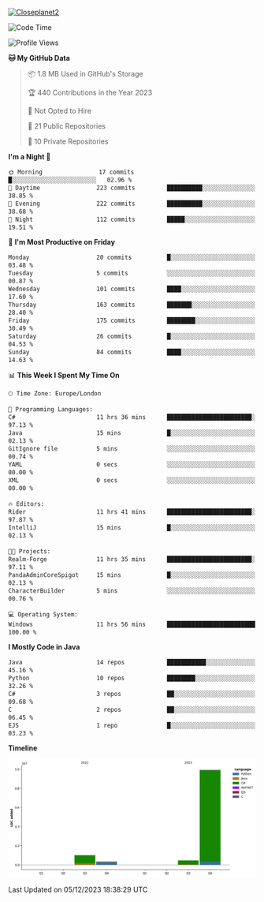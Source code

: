 [![Closeplanet2](https://github-readme-stats.vercel.app/api?username=Closeplanet2&show_icons=true&theme=tokyonight&count_private=true)]([https://github.com/Closeplanet2])

<!--START_SECTION:waka-->
![Code Time](http://img.shields.io/badge/Code%20Time-125%20hrs%2030%20mins-blue)

![Profile Views](http://img.shields.io/badge/Profile%20Views-2-blue)

**🐱 My GitHub Data** 

> 📦 1.8 MB Used in GitHub's Storage 
 > 
> 🏆 440 Contributions in the Year 2023
 > 
> 🚫 Not Opted to Hire
 > 
> 📜 21 Public Repositories 
 > 
> 🔑 10 Private Repositories 
 > 
**I'm a Night 🦉** 

```text
🌞 Morning                17 commits          █░░░░░░░░░░░░░░░░░░░░░░░░   02.96 % 
🌆 Daytime                223 commits         ██████████░░░░░░░░░░░░░░░   38.85 % 
🌃 Evening                222 commits         ██████████░░░░░░░░░░░░░░░   38.68 % 
🌙 Night                  112 commits         █████░░░░░░░░░░░░░░░░░░░░   19.51 % 
```
📅 **I'm Most Productive on Friday** 

```text
Monday                   20 commits          █░░░░░░░░░░░░░░░░░░░░░░░░   03.48 % 
Tuesday                  5 commits           ░░░░░░░░░░░░░░░░░░░░░░░░░   00.87 % 
Wednesday                101 commits         ████░░░░░░░░░░░░░░░░░░░░░   17.60 % 
Thursday                 163 commits         ███████░░░░░░░░░░░░░░░░░░   28.40 % 
Friday                   175 commits         ████████░░░░░░░░░░░░░░░░░   30.49 % 
Saturday                 26 commits          █░░░░░░░░░░░░░░░░░░░░░░░░   04.53 % 
Sunday                   84 commits          ████░░░░░░░░░░░░░░░░░░░░░   14.63 % 
```


📊 **This Week I Spent My Time On** 

```text
🕑︎ Time Zone: Europe/London

💬 Programming Languages: 
C#                       11 hrs 36 mins      ████████████████████████░   97.13 % 
Java                     15 mins             █░░░░░░░░░░░░░░░░░░░░░░░░   02.13 % 
GitIgnore file           5 mins              ░░░░░░░░░░░░░░░░░░░░░░░░░   00.74 % 
YAML                     0 secs              ░░░░░░░░░░░░░░░░░░░░░░░░░   00.00 % 
XML                      0 secs              ░░░░░░░░░░░░░░░░░░░░░░░░░   00.00 % 

🔥 Editors: 
Rider                    11 hrs 41 mins      ████████████████████████░   97.87 % 
IntelliJ                 15 mins             █░░░░░░░░░░░░░░░░░░░░░░░░   02.13 % 

🐱‍💻 Projects: 
Realm-Forge              11 hrs 35 mins      ████████████████████████░   97.11 % 
PandaAdminCoreSpigot     15 mins             █░░░░░░░░░░░░░░░░░░░░░░░░   02.13 % 
CharacterBuilder         5 mins              ░░░░░░░░░░░░░░░░░░░░░░░░░   00.76 % 

💻 Operating System: 
Windows                  11 hrs 56 mins      █████████████████████████   100.00 % 
```

**I Mostly Code in Java** 

```text
Java                     14 repos            ███████████░░░░░░░░░░░░░░   45.16 % 
Python                   10 repos            ████████░░░░░░░░░░░░░░░░░   32.26 % 
C#                       3 repos             ██░░░░░░░░░░░░░░░░░░░░░░░   09.68 % 
C                        2 repos             ██░░░░░░░░░░░░░░░░░░░░░░░   06.45 % 
EJS                      1 repo              █░░░░░░░░░░░░░░░░░░░░░░░░   03.23 % 
```



**Timeline**

![Lines of Code chart](https://raw.githubusercontent.com/Closeplanet2/Closeplanet2/main/assets/bar_graph.png)


 Last Updated on 05/12/2023 18:38:29 UTC
<!--END_SECTION:waka-->
